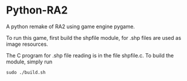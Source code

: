 # Python-RA2
A python remake of RA2 using game engine pygame.

To run this game, first build the shpfile module, for .shp files are used as image resources.

The C program for .shp file reading is in the file shpfile.c. To build the module, simply run

<code>sudo ./build.sh</code>
